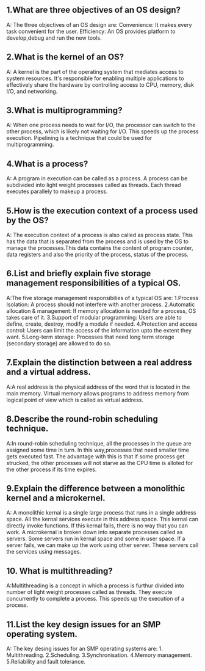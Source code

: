 ## 1.What are three objectives of an OS design?
A: The three objectives of an OS design are:
   Convenience: It makes every task convenient for the user.
   Efficiency: An OS provides platform to develop,debug and run the new tools.

## 2.What is the kernel of an OS?
A: A kernel is the part of the operating system that mediates access to system resources. It's responsible for
   enabling multiple applications to effectively share the hardware by controlling access to CPU, memory, 
   disk I/O, and networking.

## 3.What is multiprogramming?
A: When one process needs to wait for I/O, the processor can switch to the other process, which is likely not waiting
  for I/O. This speeds up the process execution. Pipelining is a technique that could be used for multiprogramming.

## 4.What is a process?
A: A program in execution can be called as a process. A process can be subdivided into light weight processes called as
   threads. Each thread executes parallely to makeup a process.

## 5.How is the execution context of a process used by the OS?
   A: The execution context  of a process is also called as process state. This has the data that is separated from
   the process and is used by the OS to manage the processes.This data contains the content of program counter, data registers 
   and also the priority of the process, status of the process.

## 6.List and briefly explain five storage management responsibilities of a typical OS.
   A:The five storage management responsibilies of a typical OS are:
	1.Process Isolation: A process should not interfere with another process.
	2.Automatic allocation & management: If memory allocation is needed for a process, OS takes care of it.
	3.Support of modular programming: Users are able to define, create, destroy, modify a module if needed.
	4.Protection and access control: Users can limit the access of the information upto the extent they want.
	5.Long-term storage: Processes that need long term storage (secondary storage) are allowed to do so.

## 7.Explain the distinction between a real address and a virtual address.
  A:A real address is the physical address of the word that is located in the main memory.
    Virtual memory allows programs to address memory from logical point of view which is called as virtual address.

## 8.Describe the round-robin scheduling technique.
   A:In round-robin scheduling technique, all the processes in the queue are assigned some time in turn. In this way,processes
   that need smaller time gets executed fast. The advantage with this is that if some process get strucked, the other processes
   will not starve as the CPU time is alloted for the other process if its time expires.

## 9.Explain the difference between a monolithic kernel and a microkernel.
   A: A monolithic kernal is a single large process that runs in a single address space. All the kernal services execute in this
   address space. This kernal can directly invoke functions. If this kernal fails, there is no way that you can work.
   A microkernal is broken down into separate processes called as servers. Some servers run in kernal space and some in user space.
   If a server fails, we can make up the work using other server. These servers call the services using messages.

## 10. What is multithreading?
   A:Multithreading is a concept in which a process is furthur divided into number of light weight processes called as threads.
   They execute concurrently to complete a process. This speeds up the execution of a process.

## 11.List the key design issues for an SMP operating system.
   A: The key desing issues for an SMP operating systems are:
	1. Multithreading.
	2.Scheduling.
	3.Synchronisation.
	4.Memory management.
	5.Reliability and fault tolerance.
